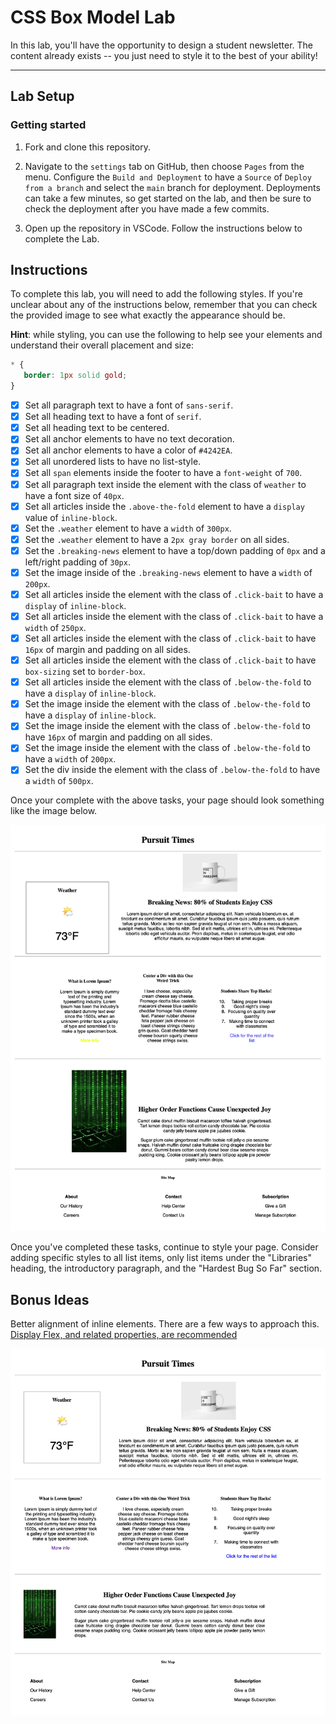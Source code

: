 # CSS Box Model Lab

In this lab, you'll have the opportunity to design a student newsletter. The content already exists -- you just need to style it to the best of your ability!

---

## Lab Setup

### Getting started

1. Fork and clone this repository.

1. Navigate to the `settings` tab on GitHub, then choose `Pages` from the menu. Configure the `Build and Deployment` to have a `Source` of `Deploy from a branch` and select the `main` branch for deployment. Deployments can take a few minutes, so get started on the lab, and then be sure to check the deployment after you have made a few commits.

1. Open up the repository in VSCode. Follow the instructions below to complete the Lab.

## Instructions

To complete this lab, you will need to add the following styles. If you're unclear about any of the instructions below, remember that you can check the provided image to see what exactly the appearance should be.

**Hint**: while styling, you can use the following to help see your elements and understand their overall placement and size:

```CSS
* {
   border: 1px solid gold;
}
```

- [x] Set all paragraph text to have a font of `sans-serif`.
- [x] Set all heading text to have a font of `serif`.
- [x] Set all heading text to be centered.
- [x] Set all anchor elements to have no text decoration.
- [x] Set all anchor elements to have a color of `#4242EA`.
- [x] Set all unordered lists to have no list-style.
- [x] Set all `span` elements inside the footer to have a `font-weight` of `700`.
- [x] Set all paragraph text inside the element with the class of `weather` to have a font size of `40px`.
- [x] Set all articles inside the `.above-the-fold` element to have a `display` value of `inline-block`.
- [x] Set the `.weather` element to have a `width` of `300px`.
- [x] Set the `.weather` element to have a `2px gray border` on all sides.
- [x] Set the `.breaking-news` element to have a top/down padding of `0px` and a left/right padding of `30px`.
- [x] Set the image inside of the `.breaking-news` element to have a `width` of `200px`.
- [x] Set all articles inside the element with the class of `.click-bait` to have a `display` of `inline-block`.
- [x] Set all articles inside the element with the class of `.click-bait` to have a `width` of `250px`.
- [x] Set all articles inside the element with the class of `.click-bait` to have `16px` of margin and padding on all sides.
- [x] Set all articles inside the element with the class of `.click-bait` to have `box-sizing` set to `border-box`.
- [x] Set all articles inside the element with the class of `.below-the-fold` to have a `display` of `inline-block`.
- [x] Set the image inside the element with the class of `.below-the-fold` to have a `display` of `inline-block`.
- [x] Set the image inside the element with the class of `.below-the-fold` to have `16px` of margin and padding on all sides.
- [x] Set the image inside the element with the class of `.below-the-fold` to have a `width` of `200px`.
- [x] Set the div inside the element with the class of `.below-the-fold` to have a `width` of `500px`.

Once your complete with the above tasks, your page should look something like the image below.

![Completed lab image.](./assets/basic-example-completed.png)

Once you've completed these tasks, continue to style your page. Consider adding specific styles to all list items, only list items under the "Libraries" heading, the introductory paragraph, and the "Hardest Bug So Far" section.

## Bonus Ideas

Better alignment of inline elements. There are a few ways to approach this. [Display Flex, and related properties, are recommended](https://css-tricks.com/snippets/css/a-guide-to-flexbox/)

![](./assets/bonus-example-completed.png)
